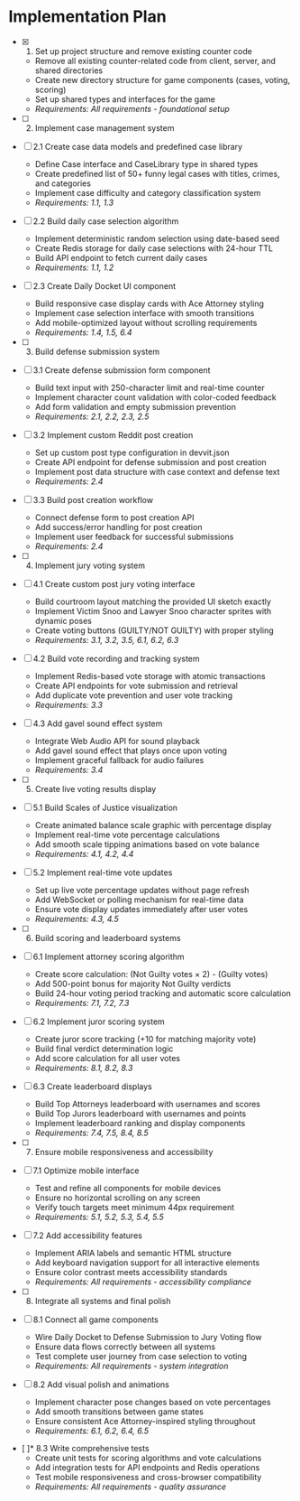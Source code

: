 # Implementation Plan

- [x] 1. Set up project structure and remove existing counter code


  - Remove all existing counter-related code from client, server, and shared directories
  - Create new directory structure for game components (cases, voting, scoring)
  - Set up shared types and interfaces for the game
  - _Requirements: All requirements - foundational setup_

- [ ] 2. Implement case management system
- [ ] 2.1 Create case data models and predefined case library

  - Define Case interface and CaseLibrary type in shared types
  - Create predefined list of 50+ funny legal cases with titles, crimes, and categories
  - Implement case difficulty and category classification system
  - _Requirements: 1.1, 1.3_

- [ ] 2.2 Build daily case selection algorithm

  - Implement deterministic random selection using date-based seed
  - Create Redis storage for daily case selections with 24-hour TTL
  - Build API endpoint to fetch current daily cases
  - _Requirements: 1.1, 1.2_

- [ ] 2.3 Create Daily Docket UI component

  - Build responsive case display cards with Ace Attorney styling
  - Implement case selection interface with smooth transitions
  - Add mobile-optimized layout without scrolling requirements
  - _Requirements: 1.4, 1.5, 6.4_

- [ ] 3. Build defense submission system
- [ ] 3.1 Create defense submission form component

  - Build text input with 250-character limit and real-time counter
  - Implement character count validation with color-coded feedback
  - Add form validation and empty submission prevention
  - _Requirements: 2.1, 2.2, 2.3, 2.5_

- [ ] 3.2 Implement custom Reddit post creation

  - Set up custom post type configuration in devvit.json
  - Create API endpoint for defense submission and post creation
  - Implement post data structure with case context and defense text
  - _Requirements: 2.4_

- [ ] 3.3 Build post creation workflow
  - Connect defense form to post creation API
  - Add success/error handling for post creation
  - Implement user feedback for successful submissions
  - _Requirements: 2.4_
- [ ] 4. Implement jury voting system
- [ ] 4.1 Create custom post jury voting interface

  - Build courtroom layout matching the provided UI sketch exactly
  - Implement Victim Snoo and Lawyer Snoo character sprites with dynamic poses
  - Create voting buttons (GUILTY/NOT GUILTY) with proper styling
  - _Requirements: 3.1, 3.2, 3.5, 6.1, 6.2, 6.3_

- [ ] 4.2 Build vote recording and tracking system

  - Implement Redis-based vote storage with atomic transactions
  - Create API endpoints for vote submission and retrieval
  - Add duplicate vote prevention and user vote tracking
  - _Requirements: 3.3_

- [ ] 4.3 Add gavel sound effect system

  - Integrate Web Audio API for sound playback
  - Add gavel sound effect that plays once upon voting
  - Implement graceful fallback for audio failures
  - _Requirements: 3.4_

- [ ] 5. Create live voting results display
- [ ] 5.1 Build Scales of Justice visualization

  - Create animated balance scale graphic with percentage display
  - Implement real-time vote percentage calculations
  - Add smooth scale tipping animations based on vote balance
  - _Requirements: 4.1, 4.2, 4.4_

- [ ] 5.2 Implement real-time vote updates

  - Set up live vote percentage updates without page refresh
  - Add WebSocket or polling mechanism for real-time data
  - Ensure vote display updates immediately after user votes
  - _Requirements: 4.3, 4.5_

- [ ] 6. Build scoring and leaderboard systems
- [ ] 6.1 Implement attorney scoring algorithm

  - Create score calculation: (Not Guilty votes × 2) - (Guilty votes)
  - Add 500-point bonus for majority Not Guilty verdicts
  - Build 24-hour voting period tracking and automatic score calculation
  - _Requirements: 7.1, 7.2, 7.3_

- [ ] 6.2 Implement juror scoring system

  - Create juror score tracking (+10 for matching majority vote)
  - Build final verdict determination logic
  - Add score calculation for all user votes
  - _Requirements: 8.1, 8.2, 8.3_

- [ ] 6.3 Create leaderboard displays

  - Build Top Attorneys leaderboard with usernames and scores
  - Build Top Jurors leaderboard with usernames and points
  - Implement leaderboard ranking and display components
  - _Requirements: 7.4, 7.5, 8.4, 8.5_

- [ ] 7. Ensure mobile responsiveness and accessibility
- [ ] 7.1 Optimize mobile interface

  - Test and refine all components for mobile devices
  - Ensure no horizontal scrolling on any screen
  - Verify touch targets meet minimum 44px requirement
  - _Requirements: 5.1, 5.2, 5.3, 5.4, 5.5_

- [ ] 7.2 Add accessibility features

  - Implement ARIA labels and semantic HTML structure
  - Add keyboard navigation support for all interactive elements
  - Ensure color contrast meets accessibility standards
  - _Requirements: All requirements - accessibility compliance_

- [ ] 8. Integrate all systems and final polish
- [ ] 8.1 Connect all game components

  - Wire Daily Docket to Defense Submission to Jury Voting flow
  - Ensure data flows correctly between all systems
  - Test complete user journey from case selection to voting
  - _Requirements: All requirements - system integration_

- [ ] 8.2 Add visual polish and animations

  - Implement character pose changes based on vote percentages
  - Add smooth transitions between game states
  - Ensure consistent Ace Attorney-inspired styling throughout
  - _Requirements: 6.1, 6.2, 6.4, 6.5_

- [ ]\* 8.3 Write comprehensive tests
  - Create unit tests for scoring algorithms and vote calculations
  - Add integration tests for API endpoints and Redis operations
  - Test mobile responsiveness and cross-browser compatibility
  - _Requirements: All requirements - quality assurance_
